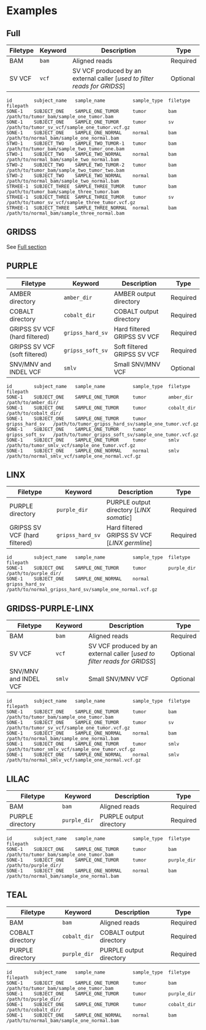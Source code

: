 # Examples

## Full

| Filetype  | Keyword | Description                                                               | Type     |
| ---       | ---     | ---                                                                       | ---      |
| BAM       | `bam`   | Aligned reads                                                             | Required |
| SV VCF    | `vcf`   | SV VCF produced by an external caller [_used to filter reads for GRIDSS_] | Optional |

```text
id        subject_name   sample_name          sample_type  filetype  filepath
SONE-1    SUBJECT_ONE    SAMPLE_ONE_TUMOR     tumor        bam       /path/to/tumor_bam/sample_one_tumor.bam
SONE-1    SUBJECT_ONE    SAMPLE_ONE_TUMOR     tumor        sv        /path/to/tumor_sv_vcf/sample_one_tumor.vcf.gz
SONE-1    SUBJECT_ONE    SAMPLE_ONE_NORMAL    normal       bam       /path/to/normal_bam/sample_one_normal.bam
STWO-1    SUBJECT_TWO    SAMPLE_TWO_TUMOR-1   tumor        bam       /path/to/tumor_bam/sample_two_tumor_one.bam
STWO-1    SUBJECT_TWO    SAMPLE_TWO_NORMAL    normal       bam       /path/to/normal_bam/sample_two_normal.bam
STWO-2    SUBJECT_TWO    SAMPLE_TWO_TUMOR-2   tumor        bam       /path/to/tumor_bam/sample_two_tumor_two.bam
STWO-2    SUBJECT_TWO    SAMPLE_TWO_NORMAL    normal       bam       /path/to/normal_bam/sample_two_normal.bam
STRHEE-1  SUBJECT_THREE  SAMPLE_THREE_TUMOR   tumor        bam       /path/to/tumor_bam/sample_three_tumor.bam
STRHEE-1  SUBJECT_THREE  SAMPLE_THREE_TUMOR   tumor        sv        /path/to/tumor_sv_vcf/sample_three_tumor.vcf.gz
STRHEE-1  SUBJECT_THREE  SAMPLE_THREE_NORMAL  normal       bam       /path/to/normal_bam/sample_three_normal.bam
```

## GRIDSS

See [Full section](#full)

## PURPLE

| Filetype                      | Keyword          | Description                 | Type     |
| ---                           | ---              | ---                         | ---      |
| AMBER directory               | `amber_dir`      | AMBER output directory      | Required |
| COBALT directory              | `cobalt_dir`     | COBALT output directory     | Required |
| GRIPSS SV VCF (hard filtered) | `gripss_hard_sv` | Hard filtered GRIPSS SV VCF | Required |
| GRIPSS SV VCF (soft filtered) | `gripss_soft_sv` | Soft filtered GRIPSS SV VCF | Required |
| SNV/MNV and INDEL VCF         | `smlv`           | Small SNV/MNV VCF           | Optional |

```text
id        subject_name   sample_name          sample_type  filetype         filepath
SONE-1    SUBJECT_ONE    SAMPLE_ONE_TUMOR     tumor        amber_dir        /path/to/amber_dir/
SONE-1    SUBJECT_ONE    SAMPLE_ONE_TUMOR     tumor        cobalt_dir       /path/to/cobalt_dir/
SONE-1    SUBJECT_ONE    SAMPLE_ONE_TUMOR     tumor        gripss_hard_sv   /path/to/tumor_gripss_hard_sv/sample_one_tumor.vcf.gz
SONE-1    SUBJECT_ONE    SAMPLE_ONE_TUMOR     tumor        gripss_soft_sv   /path/to/tumor_gripss_soft_sv/sample_one_tumor.vcf.gz
SONE-1    SUBJECT_ONE    SAMPLE_ONE_TUMOR     tumor        smlv             /path/to/tumor_smlv_vcf/sample_one_tumor.vcf.gz
SONE-1    SUBJECT_ONE    SAMPLE_ONE_NORMAL    normal       smlv             /path/to/normal_smlv_vcf/sample_one_normal.vcf.gz
```

## LINX

| Filetype                      | Keyword          | Description                                   | Type     |
| ---                           | ---              | ---                                           | ---      |
| PURPLE directory              | `purple_dir`     | PURPLE output directory [_LINX somatic_]      | Required |
| GRIPSS SV VCF (hard filtered) | `gripss_hard_sv` | Hard filtered GRIPSS SV VCF [_LINX germline_] | Required |

```text
id        subject_name   sample_name          sample_type  filetype         filepath
SONE-1    SUBJECT_ONE    SAMPLE_ONE_TUMOR     tumor        purple_dir       /path/to/purple_dir/
SONE-1    SUBJECT_ONE    SAMPLE_ONE_NORMAL    normal       gripss_hard_sv   /path/to/normal_gripss_hard_sv/sample_one_normal.vcf.gz
```

## GRIDSS-PURPLE-LINX

| Filetype              | Keyword | Description                                                               | Type     |
| ---                   | ---     | ---                                                                       | ---      |
| BAM                   | `bam`   | Aligned reads                                                             | Required |
| SV VCF                | `vcf`   | SV VCF produced by an external caller [_used to filter reads for GRIDSS_] | Optional |
| SNV/MNV and INDEL VCF | `smlv`  | Small SNV/MNV VCF                                                         | Optional |

```text
id        subject_name   sample_name          sample_type  filetype  filepath
SONE-1    SUBJECT_ONE    SAMPLE_ONE_TUMOR     tumor        bam       /path/to/tumor_bam/sample_one_tumor.bam
SONE-1    SUBJECT_ONE    SAMPLE_ONE_TUMOR     tumor        sv        /path/to/tumor_sv_vcf/sample_one_tumor.vcf.gz
SONE-1    SUBJECT_ONE    SAMPLE_ONE_NORMAL    normal       bam       /path/to/normal_bam/sample_one_normal.bam
SONE-1    SUBJECT_ONE    SAMPLE_ONE_TUMOR     tumor        smlv      /path/to/tumor_smlv_vcf/sample_one_tumor.vcf.gz
SONE-1    SUBJECT_ONE    SAMPLE_ONE_NORMAL    normal       smlv      /path/to/normal_smlv_vcf/sample_one_normal.vcf.gz
```


## LILAC

| Filetype              | Keyword      | Description             | Type     |
| ---                   | ---          | ---                     | ---      |
| BAM                   | `bam`        | Aligned reads           | Required |
| PURPLE directory      | `purple_dir` | PURPLE output directory | Required |

```text
id        subject_name   sample_name          sample_type  filetype     filepath
SONE-1    SUBJECT_ONE    SAMPLE_ONE_TUMOR     tumor        bam          /path/to/tumor_bam/sample_one_tumor.bam
SONE-1    SUBJECT_ONE    SAMPLE_ONE_TUMOR     tumor        purple_dir   /path/to/purple_dir/
SONE-1    SUBJECT_ONE    SAMPLE_ONE_NORMAL    normal       bam          /path/to/normal_bam/sample_one_normal.bam
```

## TEAL

| Filetype              | Keyword      | Description             | Type     |
| ---                   | ---          | ---                     | ---      |
| BAM                   | `bam`        | Aligned reads           | Required |
| COBALT directory      | `cobalt_dir` | COBALT output directory | Required |
| PURPLE directory      | `purple_dir` | PURPLE output directory | Required |

```text
id        subject_name   sample_name          sample_type  filetype     filepath
SONE-1    SUBJECT_ONE    SAMPLE_ONE_TUMOR     tumor        bam          /path/to/tumor_bam/sample_one_tumor.bam
SONE-1    SUBJECT_ONE    SAMPLE_ONE_TUMOR     tumor        purple_dir   /path/to/purple_dir/
SONE-1    SUBJECT_ONE    SAMPLE_ONE_TUMOR     tumor        cobalt_dir   /path/to/cobalt_dir/
SONE-1    SUBJECT_ONE    SAMPLE_ONE_NORMAL    normal       bam          /path/to/normal_bam/sample_one_normal.bam
```
